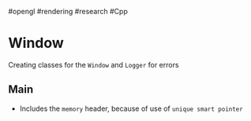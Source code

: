 #opengl #rendering #research #Cpp 
# Window

Creating classes for the `Window` and `Logger` for errors
## Main
- Includes the `memory` header, because of use of `unique smart pointer` 